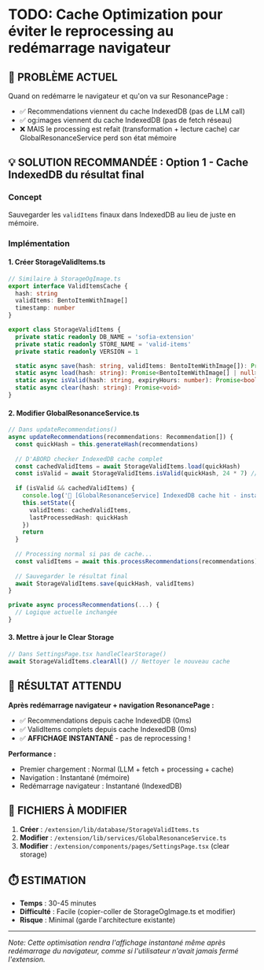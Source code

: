 # TODO: Cache Optimization pour éviter le reprocessing au redémarrage navigateur

## 🎯 PROBLÈME ACTUEL
Quand on redémarre le navigateur et qu'on va sur ResonancePage :
- ✅ Recommendations viennent du cache IndexedDB (pas de LLM call)
- ✅ og:images viennent du cache IndexedDB (pas de fetch réseau)  
- ❌ MAIS le processing est refait (transformation + lecture cache) car GlobalResonanceService perd son état mémoire

## 💡 SOLUTION RECOMMANDÉE : Option 1 - Cache IndexedDB du résultat final

### Concept
Sauvegarder les `validItems` finaux dans IndexedDB au lieu de juste en mémoire.

### Implémentation

#### 1. Créer StorageValidItems.ts
```typescript
// Similaire à StorageOgImage.ts
export interface ValidItemsCache {
  hash: string
  validItems: BentoItemWithImage[]
  timestamp: number
}

export class StorageValidItems {
  private static readonly DB_NAME = 'sofia-extension'
  private static readonly STORE_NAME = 'valid-items'
  private static readonly VERSION = 1

  static async save(hash: string, validItems: BentoItemWithImage[]): Promise<void>
  static async load(hash: string): Promise<BentoItemWithImage[] | null>
  static async isValid(hash: string, expiryHours: number): Promise<boolean>
  static async clear(hash: string): Promise<void>
}
```

#### 2. Modifier GlobalResonanceService.ts
```typescript
// Dans updateRecommendations()
async updateRecommendations(recommendations: Recommendation[]) {
  const quickHash = this.generateHash(recommendations)
  
  // D'ABORD checker IndexedDB cache complet
  const cachedValidItems = await StorageValidItems.load(quickHash)
  const isValid = await StorageValidItems.isValid(quickHash, 24 * 7) // 7 jours
  
  if (isValid && cachedValidItems) {
    console.log('🎯 [GlobalResonanceService] IndexedDB cache hit - instant display')
    this.setState({ 
      validItems: cachedValidItems, 
      lastProcessedHash: quickHash 
    })
    return
  }
  
  // Processing normal si pas de cache...
  const validItems = await this.processRecommendations(recommendations)
  
  // Sauvegarder le résultat final
  await StorageValidItems.save(quickHash, validItems)
}

private async processRecommendations(...) {
  // Logique actuelle inchangée
}
```

#### 3. Mettre à jour le Clear Storage
```typescript
// Dans SettingsPage.tsx handleClearStorage()
await StorageValidItems.clearAll() // Nettoyer le nouveau cache
```

## 🎁 RÉSULTAT ATTENDU

**Après redémarrage navigateur + navigation ResonancePage :**
- ✅ Recommendations depuis cache IndexedDB (0ms)
- ✅ ValidItems complets depuis cache IndexedDB (0ms)  
- ✅ **AFFICHAGE INSTANTANÉ** - pas de reprocessing !

**Performance :**
- Premier chargement : Normal (LLM + fetch + processing + cache)
- Navigation : Instantané (mémoire)
- Redémarrage navigateur : Instantané (IndexedDB)

## 📁 FICHIERS À MODIFIER

1. **Créer** : `/extension/lib/database/StorageValidItems.ts`
2. **Modifier** : `/extension/lib/services/GlobalResonanceService.ts`
3. **Modifier** : `/extension/components/pages/SettingsPage.tsx` (clear storage)

## ⏱️ ESTIMATION
- **Temps** : 30-45 minutes
- **Difficulté** : Facile (copier-coller de StorageOgImage.ts et modifier)
- **Risque** : Minimal (garde l'architecture existante)

---
*Note: Cette optimisation rendra l'affichage instantané même après redémarrage du navigateur, comme si l'utilisateur n'avait jamais fermé l'extension.*